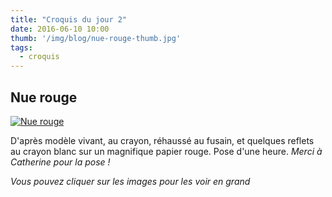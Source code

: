 ```yaml
---
title: "Croquis du jour 2"
date: 2016-06-10 10:00
thumb: '/img/blog/nue-rouge-thumb.jpg'
tags:
  - croquis
---
```


## Nue rouge

[![Nue rouge](/img/blog/nue-rouge-thumb.jpg)](/img/blog/nue-rouge.jpg)

D'après modèle vivant, au crayon, réhaussé au fusain, et quelques reflets au crayon blanc sur un magnifique papier rouge. Pose d'une heure.
*Merci à Catherine pour la pose !*

*Vous pouvez cliquer sur les images pour les voir en grand*
